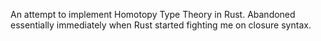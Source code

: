 An attempt to implement Homotopy Type Theory in Rust. Abandoned essentially immediately when Rust started fighting me on closure syntax.
